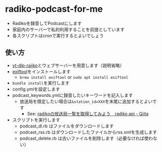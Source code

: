 # radiko-podcast-for-me

- Radikoを録音してPodcastにします
- 家庭内のサーバーで私的利用することを前提としています
- 各スクリプトはcronで実行するとよいでしょう

## 使い方
- [yt-dlp-rajiko](https://github.com/garret1317/yt-dlp-rajiko)とウェブサーバーを用意します（説明省略）
- [exiftool](https://exiftool.org/)をインストールします
  - `brew install exiftool` or `sudo apt install exiftool`
- `bundle install`を実行します
- config.ymlを設定します
- podcast_keywords.ymlに録音したいキーワードを記入します
  - 放送局を限定したい場合は`&station_id=XXX`を末尾に追加するとよいです
    - See: [radikoの放送局一覧を取得してみよう　radiko api - Qiita](https://qiita.com/miyama_daily/items/87c7694a10c36a11a96c)
- スクリプトを実行します
  - podcast_dl.rb はファイルをダウンロードします
  - podcast_rss.rb はダウンロードしたファイルからrss.xmlを生成します
  - podcast_delete.rb は古いファイルを削除します（必要なければ使わない）
